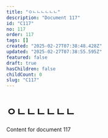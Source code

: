 ```yaml
---
title: "ㅇㄴㄴㄴㄴㄴㄴ"
description: "Document 117"
id: "C117"
no: 117
order: 117
tags: []
created: "2025-02-27T07:38:48.428Z"
updated: "2025-02-27T07:38:55.595Z"
featured: false
draft: true
hasChildren: false
childCount: 0
slug: "C117"
---
```


# ㅇㄴㄴㄴㄴㄴㄴ

Content for document 117
